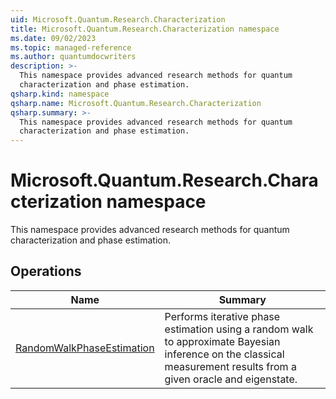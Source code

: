 ```yaml
---
uid: Microsoft.Quantum.Research.Characterization
title: Microsoft.Quantum.Research.Characterization namespace
ms.date: 09/02/2023
ms.topic: managed-reference
ms.author: quantumdocwriters
description: >-
  This namespace provides advanced research methods for quantum
  characterization and phase estimation.
qsharp.kind: namespace
qsharp.name: Microsoft.Quantum.Research.Characterization
qsharp.summary: >-
  This namespace provides advanced research methods for quantum
  characterization and phase estimation.
---
```


# Microsoft.Quantum.Research.Characterization namespace

This namespace provides advanced research methods for quantum
characterization and phase estimation.


<!-- summaries -->

## Operations

| Name | Summary |
|------|---------|
|[RandomWalkPhaseEstimation](xref:Microsoft.Quantum.Research.Characterization.RandomWalkPhaseEstimation) |Performs iterative phase estimation using a random walk to approximate Bayesian inference on the classical measurement results from a given oracle and eigenstate. |


<!-- /summaries -->
